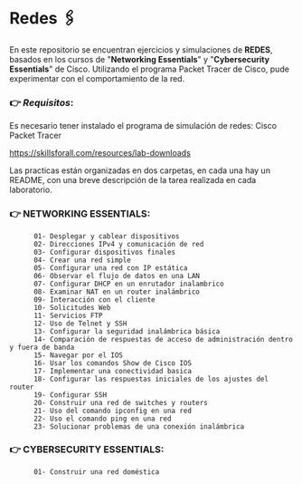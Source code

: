 # **Redes** 🖇️

En este repositorio se encuentran ejercicios y simulaciones de **REDES**, basados en los cursos de "**Networking Essentials**"
y "**Cybersecurity Essentials**" de Cisco. 
Utilizando el programa Packet Tracer de Cisco, pude experimentar con el comportamiento de la red.

### 👉 _Requisitos_:
Es necesario tener instalado el programa de simulación de redes: Cisco Packet Tracer

https://skillsforall.com/resources/lab-downloads



Las practicas están organizadas en dos carpetas, en cada una hay un README, con una breve descripción de la tarea 
realizada en cada laboratorio.

###  👉 NETWORKING ESSENTIALS:
          01- Desplegar y cablear dispositivos
          02- Direcciones IPv4 y comunicación de red
          03- Configurar dispositivos finales
          04- Crear una red simple
          05- Configurar una red con IP estática
          06- Observar el flujo de datos en una LAN
          07- Configurar DHCP en un enrutador inalambrico
          08- Examinar NAT en un router inalámbrico
          09- Interacción con el cliente
          10- Solicitudes Web
          11- Servicios FTP
          12- Uso de Telnet y SSH
          13- Configurar la seguridad inalámbrica básica
          14- Comparación de respuestas de acceso de administración dentro y fuera de banda
          15- Navegar por el IOS
          16- Usar los comandos Show de Cisco IOS
          17- Implementar una conectividad basica
          18- Configurar las respuestas iniciales de los ajustes del router
          19- Configurar SSH
          20- Construir una red de switches y routers
          21- Uso del comando ipconfig en una red
          22- Uso el comando ping en una red
          23- Solucionar problemas de una conexión inalámbrica

        
###  👉 CYBERSECURITY ESSENTIALS:
          01- Construir una red doméstica

